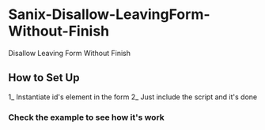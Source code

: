 # Sanix-Disallow-LeavingForm-Without-Finish
Disallow Leaving Form Without Finish

## How to Set Up
1_ Instantiate id's element in the form 
2_ Just include the script and it's done

### Check the example to see how it's work
